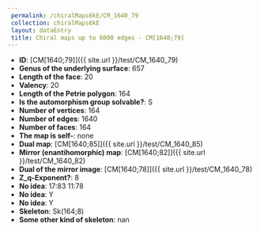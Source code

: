 ```yaml
--- 
 permalink: /chiralMaps6kE/CM_1640_79 
 collection: chiralMaps6kE
 layout: dataEntry
 title: Chiral maps up to 6000 edges - CM[1640;79]
---
```


- **ID**: [CM[1640;79]]({{ site.url }}/test/CM_1640_79)
- **Genus of the underlying surface**: 657
- **Length of the face**: 20
- **Valency**: 20
- **Length of the Petrie polygon**: 164
- **Is the automorphism group solvable?**: S
- **Number of vertices**: 164
- **Number of edges**: 1640
- **Number of faces**: 164
- **The map is self-**: none
- **Dual map**: [CM[1640;85]]({{ site.url }}/test/CM_1640_85)
- **Mirror (enantihomorphic) map**: [CM[1640;82]]({{ site.url }}/test/CM_1640_82)
- **Dual of the mirror image**: [CM[1640;78]]({{ site.url }}/test/CM_1640_78)
- **Z_q-Exponent?**: 8
- **No idea**:  17:83 11:78
- **No idea**: Y
- **No idea**: Y
- **Skeleton**: Sk(164;8)
- **Some other kind of skeleton**: nan

